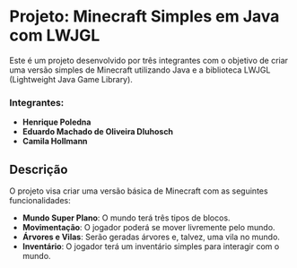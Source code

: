 # Projeto: Minecraft Simples em Java com LWJGL

Este é um projeto desenvolvido por três integrantes com o objetivo de criar uma versão simples de Minecraft utilizando Java e a biblioteca LWJGL (Lightweight Java Game Library). 

### Integrantes:
- **Henrique Poledna**
- **Eduardo Machado de Oliveira Dluhosch**
- **Camila Hollmann**

## Descrição

O projeto visa criar uma versão básica de Minecraft com as seguintes funcionalidades:

- **Mundo Super Plano**: O mundo terá três tipos de blocos.
- **Movimentação**: O jogador poderá se mover livremente pelo mundo.
- **Árvores e Vilas**: Serão geradas árvores e, talvez, uma vila no mundo.
- **Inventário**: O jogador terá um inventário simples para interagir com o mundo.

